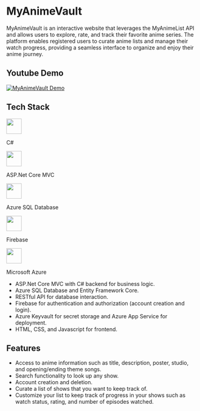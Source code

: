 # MyAnimeVault
 MyAnimeVault is an interactive website that leverages the MyAnimeList API and allows users to explore, rate, and track their favorite anime series. The platform enables registered users to curate anime lists and manage their watch progress, providing a seamless interface to organize and enjoy their anime journey.

## Youtube Demo
 [![MyAnimeVault Demo](https://img.youtube.com/vi/h0K6NPegxOg/0.jpg)](https://www.youtube.com/watch?v=h0K6NPegxOg)

## Tech Stack
<div display=flex flex-direction=horizontal>
  <img src="https://cdn.jsdelivr.net/gh/devicons/devicon@latest/icons/csharp/csharp-original.svg" height=40 width=40/>
  <p>C#</p>
</div>
<div display=flex align-items=center justfify-content=center>
  <img src="https://cdn.jsdelivr.net/gh/devicons/devicon@latest/icons/dotnetcore/dotnetcore-original.svg" height=40 width=40/>
  <p>ASP.Net Core MVC</p>
</div>
<div display=flex>
  <img src="https://cdn.jsdelivr.net/gh/devicons/devicon@latest/icons/azuresqldatabase/azuresqldatabase-original.svg" height=40 width=40/>
  <p>Azure SQL Database</p>
</div>
<div display=flex>
  <img src="https://cdn.jsdelivr.net/gh/devicons/devicon@latest/icons/firebase/firebase-original.svg" height=40 width=40/>
  <p>Firebase</p>
</div>
<div display=flex>
  <img src="https://cdn.jsdelivr.net/gh/devicons/devicon@latest/icons/azure/azure-original.svg" height=40 width=40/>
  <p>Microsoft Azure</p>
</div>
          
* ASP.Net Core MVC with C# backend for business logic.
* Azure SQL Database and Entity Framework Core.
* RESTful API for database interaction.
* Firebase for authentication and authorization (account creation and login).
* Azure Keyvault for secret storage and Azure App Service for deployment.
* HTML, CSS, and Javascript for frontend.

 ## Features
 * Access to anime information such as title, description, poster, studio, and opening/ending theme songs.
 * Search functionality to look up any show.
 * Account creation and deletion.
 * Curate a list of shows that you want to keep track of.
 * Customize your list to keep track of progress in your shows such as watch status, rating, and number of episodes watched.
   
